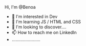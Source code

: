 Hi, I'm @Benoa
- 👀 I'm interested in Dev
- 🌱 I'm learning JS / HTML and CSS
- 💞️ I'm looking to discover....
- 📫 How to reach me on LinkedIn
- .......................
